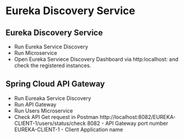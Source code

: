 # Eureka Discovery Service

## Eureka Discovery Service
- Run Eureka Service Discovery
- Run Microservice
- Open Eureka Serviece Discovery Dashboard via http:localhost:<PORT> and check the registered instances.

## Spring Cloud API Gateway
- Run Eureaka Service Discovery
- Run API Gateway
- Run Users Microservice
- Check API Get request in Postman
http://localhost:8082/EUREKA-CLIENT-1/users/status/check
8082 - API Gateway port number
EUREKA-CLIENT-1 - Client Application name

